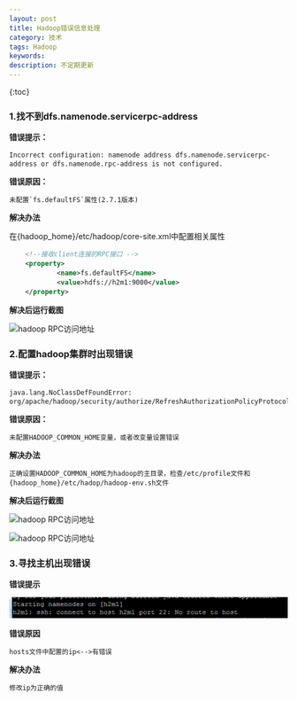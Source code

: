 ```yaml
---
layout: post
title: Hadoop错误信息处理
category: 技术
tags: Hadoop
keywords: 
description: 不定期更新
---
```

 
{:toc}

### 1.找不到dfs.namenode.servicerpc-address

**错误提示：**

```
Incorrect configuration: namenode address dfs.namenode.servicerpc-address or dfs.namenode.rpc-address is not configured.
```

**错误原因：**
	
	未配置`fs.defaultFS`属性(2.7.1版本)

**解决办法**
	
在{hadoop_home}/etc/hadoop/core-site.xml中配置相关属性

```xml
 	<!--接收client连接的RPC接口 -->
    <property>
            <name>fs.defaultFS</name>
            <value>hdfs://h2m1:9000</value>
    </property>

```

**解决后运行截图**
	
![hadoop RPC访问地址](/public/img/posts/hadoop/hadoop-error-1.png)


### 2.配置hadoop集群时出现错误

**错误提示：**

```
java.lang.NoClassDefFoundError: org/apache/hadoop/security/authorize/RefreshAuthorizationPolicyProtocol
```

**错误原因：**

	未配置HADOOP_COMMON_HOME变量，或者改变量设置错误
	
**解决办法**
	
	正确设置HADOOP_COMMON_HOME为hadoop的主目录，检查/etc/profile文件和{hadoop_home}/etc/hadop/hadoop-env.sh文件

**解决后运行截图**

![hadoop RPC访问地址](/public/img/posts/hadoop/hadoop-error-2.png)


![hadoop RPC访问地址](/public/img/posts/hadoop/hadoop-error-3.png)


### 3.寻找主机出现错误

**错误提示**

![hadoop 的NameNode访问不到主机](/public/pic/hadoop/not-connect-host.png)

**错误原因**
	
	hosts文件中配置的ip<-->有错误
	

**解决办法**

	修改ip为正确的值
	
